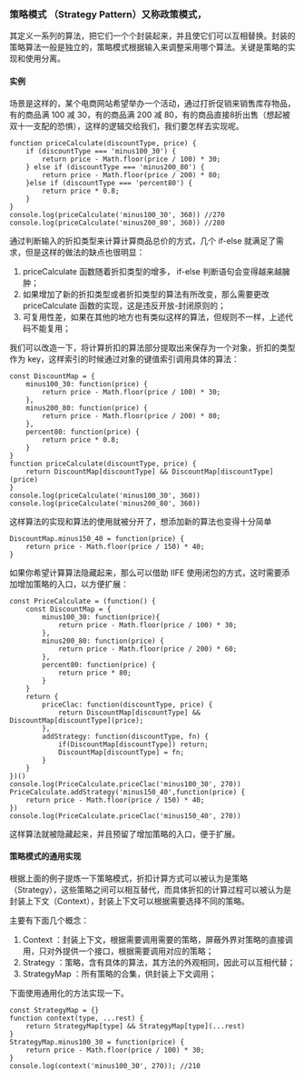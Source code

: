 ### 策略模式 （Strategy Pattern）又称政策模式，
其定义一系列的算法，把它们一个个封装起来，并且使它们可以互相替换。封装的策略算法一般是独立的，策略模式根据输入来调整采用哪个算法。关键是策略的实现和使用分离。

#### 实例

场景是这样的，某个电商网站希望举办一个活动，通过打折促销来销售库存物品，有的商品满 100 减 30，有的商品满 200 减 80，有的商品直接8折出售（想起被双十一支配的恐惧），这样的逻辑交给我们，我们要怎样去实现呢。
```
function priceCalculate(discountType, price) {
    if (discountType === 'minus100_30') {
        return price - Math.floor(price / 100) * 30;
    } else if (discountType === 'minus200_80') {
        return price - Math.floor(price / 200) * 80;
    }else if (discountType === 'percent80') {
        return price * 0.8;
    }
}
console.log(priceCalculate('minus100_30', 360)) //270
console.log(priceCalculate('minus200_80', 360)) //280
```
通过判断输入的折扣类型来计算计算商品总价的方式，几个 if-else 就满足了需求，但是这样的做法的缺点也很明显：
1. priceCalculate 函数随着折扣类型的增多， if-else 判断语句会变得越来越臃肿；
2. 如果增加了新的折扣类型或者折扣类型的算法有所改变，那么需要更改 priceCalculate 函数的实现，这是违反开放-封闭原则的；
3. 可复用性差，如果在其他的地方也有类似这样的算法，但规则不一样，上述代码不能复用；

我们可以改造一下，将计算折扣的算法部分提取出来保存为一个对象，折扣的类型作为 key，这样索引的时候通过对象的键值索引调用具体的算法：
```
const DiscountMap = {
    minus100_30: function(price) {
        return price - Math.floor(price / 100) * 30;
    },
    minus200_80: function(price) {
        return price - Math.floor(price / 200) * 80;
    },
    percent80: function(price) {
        return price * 0.8;
    }
}
function priceCalculate(discountType, price) {
    return DiscountMap[discountType] && DiscountMap[discountType](price)
}
console.log(priceCalculate('minus100_30', 360))
console.log(priceCalculate('minus200_80', 360))
```
这样算法的实现和算法的使用就被分开了，想添加新的算法也变得十分简单
```
DiscountMap.minus150_40 = function(price) {
    return price - Math.floor(price / 150) * 40;
}
```
如果你希望计算算法隐藏起来，那么可以借助 IIFE 使用闭包的方式，这时需要添加增加策略的入口，以方便扩展：
```
const PriceCalculate = (function() {
    const DiscountMap = {
        minus100_30: function(price){
            return price - Math.floor(price / 100) * 30;
        },
        minus200_80: function(price) {
            return price - Math.floor(price / 200) * 60;
        },
        percent80: function(price) {
            return price * 80;
        }
    }
    return {
        priceClac: function(discountType, price) {
            return DiscountMap[discountType] && DiscountMap[discountType](price);
        },
        addStrategy: function(discountType, fn) {
            if(DiscountMap[discountType]) return;
            DiscountMap[discountType] = fn;
        }
    }
})()
console.log(PriceCalculate.priceClac('minus100_30', 270)) 
PriceCalculate.addStrategy('minus150_40',function(price) {
    return price - Math.floor(price / 150) * 40; 
})
console.log(PriceCalculate.priceClac('minus150_40', 270)) 
```
这样算法就被隐藏起来，并且预留了增加策略的入口，便于扩展。

#### 策略模式的通用实现

根据上面的例子提炼一下策略模式，折扣计算方式可以被认为是策略（Strategy），这些策略之间可以相互替代，而具体折扣的计算过程可以被认为是封装上下文（Context），封装上下文可以根据需要选择不同的策略。

主要有下面几个概念：
1. Context ：封装上下文，根据需要调用需要的策略，屏蔽外界对策略的直接调用，只对外提供一个接口，根据需要调用对应的策略；
2. Strategy ：策略，含有具体的算法，其方法的外观相同，因此可以互相代替；
3. StrategyMap ：所有策略的合集，供封装上下文调用；

下面使用通用化的方法实现一下。
```
const StrategyMap = {}
function context(type, ...rest) {
    return StrategyMap[type] && StrategyMap[type](...rest)
}
StrategyMap.minus100_30 = function(price) {
    return price - Math.floor(price / 100) * 30;
}
console.log(context('minus100_30', 270)); //210
```
